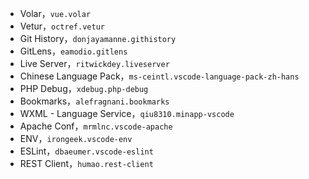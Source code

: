 + Volar，`vue.volar`
+ Vetur，`octref.vetur`
+ Git History，`donjayamanne.githistory`
+ GitLens，`eamodio.gitlens`
+ Live Server，`ritwickdey.liveserver`
+ Chinese Language Pack，`ms-ceintl.vscode-language-pack-zh-hans`
+ PHP Debug，`xdebug.php-debug`
+ Bookmarks，`alefragnani.bookmarks`
+ WXML - Language Service，`qiu8310.minapp-vscode`
+ Apache Conf，`mrmlnc.vscode-apache`
+ ENV，`irongeek.vscode-env`
+ ESLint，`dbaeumer.vscode-eslint`
+ REST Client，`humao.rest-client`
